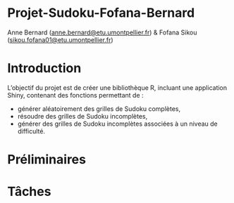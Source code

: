 # Projet-Sudoku-Fofana-Bernard
Anne Bernard (anne.bernard@etu.umontpellier.fr)  & Fofana Sikou (sikou.fofana01@etu.umontpellier.fr)
# Introduction
L’objectif du projet est de créer une bibliothèque R, incluant une application Shiny, contenant
des fonctions permettant de :
- générer aléatoirement des grilles de Sudoku complètes,
- résoudre des grilles de Sudoku incomplètes,
- générer des grilles de Sudoku incomplètes associées à un niveau de difficulté.

# Préliminaires

# Tâches

